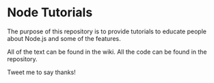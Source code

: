 # Node Tutorials

The purpose of this repository is to provide tutorials to educate people about Node.js and some of the features.

All of the text can be found in the wiki. All the code can be found in the repository. 

Tweet me to say thanks!


